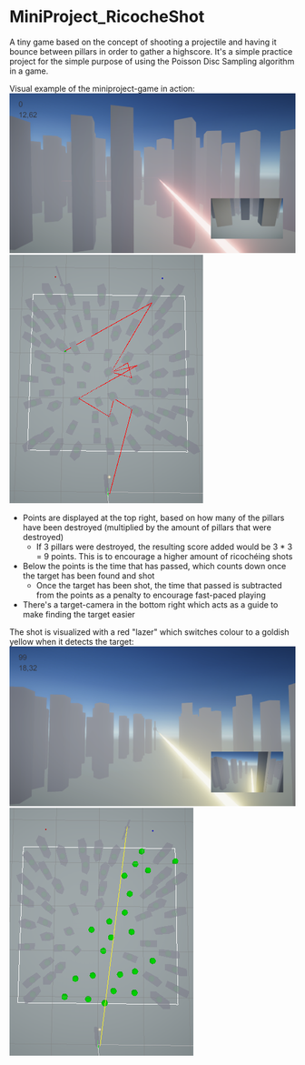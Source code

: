 # MiniProject_RicocheShot
A tiny game based on the concept of shooting a projectile and having it bounce between pillars in order to gather a highscore. It's a simple practice project for the simple purpose of using the Poisson Disc Sampling algorithm in a game.

Visual example of the miniproject-game in action:
![Shooting-deflection game visual](/images/miniproject_ricochetshot_game_example.png)
![Shooting-deflection game visual editor](/images/miniproject_ricochetshot_game_example_editor.png)
* Points are displayed at the top right, based on how many of the pillars have been destroyed (multiplied by the amount of pillars that were destroyed)
  * If 3 pillars were destroyed, the resulting score added would be 3 * 3 = 9 points. This is to encourage a higher amount of ricochéing shots
* Below the points is the time that has passed, which counts down once the target has been found and shot
  * Once the target has been shot, the time that passed is subtracted from the points as a penalty to encourage fast-paced playing
* There's a target-camera in the bottom right which acts as a guide to make finding the target easier

The shot is visualized with a red "lazer" which switches colour to a goldish yellow when it detects the target:
![Target found example](/images/miniproject_ricochetshot_game_example_target_found.png)
![Target found example editor](/images/miniproject_ricochetshot_game_example_target_found_editor.png)
